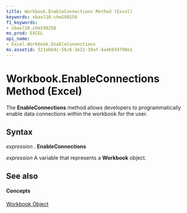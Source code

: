 ```yaml
---
title: Workbook.EnableConnections Method (Excel)
keywords: vbaxl10.chm199258
f1_keywords:
- vbaxl10.chm199258
ms.prod: EXCEL
api_name:
- Excel.Workbook.EnableConnections
ms.assetid: 521ebb4c-56c6-3e21-39af-4a46934790e1
---
```



# Workbook.EnableConnections Method (Excel)

The  **EnableConnections** method allows developers to programmatically enable data connections within the workbook for the user.


## Syntax

 _expression_ . **EnableConnections**

 _expression_ A variable that represents a **Workbook** object.


## See also


#### Concepts


[Workbook Object](workbook-object-excel.md)

